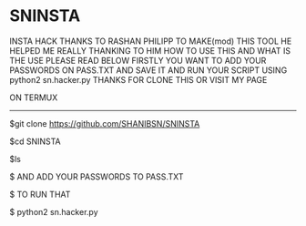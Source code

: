 # SNINSTA
INSTA HACK
THANKS TO RASHAN PHILIPP TO MAKE(mod) THIS TOOL HE HELPED ME REALLY THANKING TO HIM
HOW TO USE THIS AND WHAT IS THE USE PLEASE READ BELOW
FIRSTLY YOU WANT TO ADD YOUR PASSWORDS ON PASS.TXT AND SAVE IT AND RUN YOUR SCRIPT USING python2 sn.hacker.py
THANKS FOR CLONE THIS OR VISIT MY PAGE



ON TERMUX
___________



$git clone https://github.com/SHANIBSN/SNINSTA

$cd SNINSTA

$ls

$ AND ADD YOUR PASSWORDS TO PASS.TXT

$ TO RUN THAT 

$ python2 sn.hacker.py
